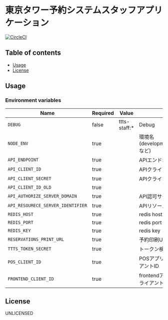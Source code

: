 # 東京タワー予約システムスタッフアプリケーション

[![CircleCI](https://circleci.com/gh/motionpicture/ttts-staff.svg?style=svg&circle-token=8f31624e75361d1fdf42392282297e393bc6c74d)](https://circleci.com/gh/motionpicture/ttts-staff)


## Table of contents

* [Usage](#usage)
* [License](#license)

## Usage

### Environment variables

| Name                              | Required | Value        | Purpose                                 |
| --------------------------------- | -------- | ------------ | --------------------------------------- |
| `DEBUG`                           | false    | ttts-staff:* | Debug                                   |
| `NODE_ENV`                        | true     |              | 環境名(development,test,productionなど) |
| `API_ENDPOINT`                    | true     |              | APIエンドポイント                       |
| `API_CLIENT_ID`                   | true     |              | APIクライアントID                       |
| `API_CLIENT_SECRET`               | true     |              | APIクライアントシークレット             |
| `API_CLIENT_ID_OLD`               | true     |              |                                         |
| `API_AUTHORIZE_SERVER_DOMAIN`     | true     |              | API認可サーバードメイン                 |
| `API_RESOURECE_SERVER_IDENTIFIER` | true     |              | APIリソースサーバー識別子               |
| `REDIS_HOST`                      | true     |              | redis host                              |
| `REDIS_PORT`                      | true     |              | redis port                              |
| `REDIS_KEY`                       | true     |              | redis key                               |
| `RESERVATIONS_PRINT_URL`          | true     |              | 予約印刷URL                             |
| `TTTS_TOKEN_SECRET`               | true     |              | トークン検証シークレット                |
| `POS_CLIENT_ID`                   | true     |              | POSアプリケーションクライアントID       |
| `FRONTEND_CLIENT_ID`              | true     |              | frontendアプリケーションクライアントID  |

## License

UNLICENSED

